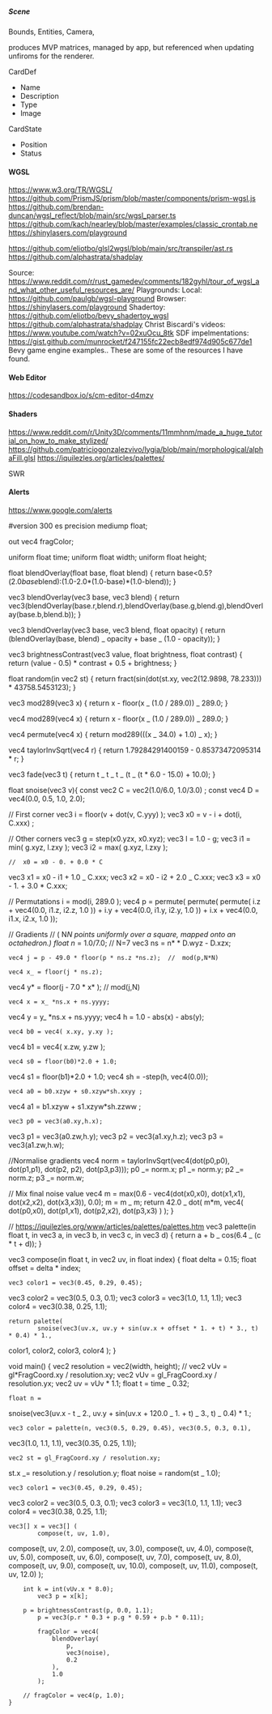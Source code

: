 ##### Scene

Bounds,
Entities,
Camera,

produces MVP matrices, managed by app, but referenced when updating unfiroms for the renderer.

CardDef

- Name
- Description
- Type
- Image

CardState

- Position
- Status

#### WGSL

https://www.w3.org/TR/WGSL/
https://github.com/PrismJS/prism/blob/master/components/prism-wgsl.js
https://github.com/brendan-duncan/wgsl_reflect/blob/main/src/wgsl_parser.ts
https://github.com/kach/nearley/blob/master/examples/classic_crontab.ne
https://shinylasers.com/playground

https://github.com/eliotbo/glsl2wgsl/blob/main/src/transpiler/ast.rs
https://github.com/alphastrata/shadplay

Source: https://www.reddit.com/r/rust_gamedev/comments/182gyhl/tour_of_wgsl_and_what_other_useful_resources_are/
Playgrounds:
Local: https://github.com/paulgb/wgsl-playground
Browser: https://shinylasers.com/playground
Shadertoy:
https://github.com/eliotbo/bevy_shadertoy_wgsl
https://github.com/alphastrata/shadplay
Christ Biscardi's videos: https://www.youtube.com/watch?v=02xuOcu_8tk
SDF impelmentations: https://gist.github.com/munrocket/f247155fc22ecb8edf974d905c677de1
Bevy game engine examples..
These are some of the resources I have found.

#### Web Editor

https://codesandbox.io/s/cm-editor-d4mzv

#### Shaders

https://www.reddit.com/r/Unity3D/comments/11mmhnm/made_a_huge_tutorial_on_how_to_make_stylized/
https://github.com/patriciogonzalezvivo/lygia/blob/main/morphological/alphaFill.glsl
https://iquilezles.org/articles/palettes/

SWR

#### Alerts

https://www.google.com/alerts

#version 300 es
precision mediump float;

out vec4 fragColor;

uniform float time;
uniform float width;
uniform float height;

float blendOverlay(float base, float blend) {
return base<0.5?(2.0*base*blend):(1.0-2.0*(1.0-base)*(1.0-blend));
}

vec3 blendOverlay(vec3 base, vec3 blend) {
return vec3(blendOverlay(base.r,blend.r),blendOverlay(base.g,blend.g),blendOverlay(base.b,blend.b));
}

vec3 blendOverlay(vec3 base, vec3 blend, float opacity) {
return (blendOverlay(base, blend) _ opacity + base _ (1.0 - opacity));
}

vec3 brightnessContrast(vec3 value, float brightness, float contrast) {
return (value - 0.5) \* contrast + 0.5 + brightness;
}

float random(in vec2 st) {
return fract(sin(dot(st.xy, vec2(12.9898, 78.233))) \* 43758.5453123);
}

vec3 mod289(vec3 x) { return x - floor(x _ (1.0 / 289.0)) _ 289.0; }

vec4 mod289(vec4 x) { return x - floor(x _ (1.0 / 289.0)) _ 289.0; }

vec4 permute(vec4 x) { return mod289(((x _ 34.0) + 1.0) _ x); }

vec4 taylorInvSqrt(vec4 r) { return 1.79284291400159 - 0.85373472095314 \* r; }

vec3 fade(vec3 t) { return t _ t _ t _ (t _ (t \* 6.0 - 15.0) + 10.0); }

float snoise(vec3 v){
const vec2 C = vec2(1.0/6.0, 1.0/3.0) ;
const vec4 D = vec4(0.0, 0.5, 1.0, 2.0);

// First corner
vec3 i = floor(v + dot(v, C.yyy) );
vec3 x0 = v - i + dot(i, C.xxx) ;

// Other corners
vec3 g = step(x0.yzx, x0.xyz);
vec3 l = 1.0 - g;
vec3 i1 = min( g.xyz, l.zxy );
vec3 i2 = max( g.xyz, l.zxy );

    //  x0 = x0 - 0. + 0.0 * C

vec3 x1 = x0 - i1 + 1.0 _ C.xxx;
vec3 x2 = x0 - i2 + 2.0 _ C.xxx;
vec3 x3 = x0 - 1. + 3.0 \* C.xxx;

// Permutations
i = mod(i, 289.0 );
vec4 p = permute( permute( permute(
i.z + vec4(0.0, i1.z, i2.z, 1.0 )) + i.y + vec4(0.0, i1.y, i2.y, 1.0 )) + i.x + vec4(0.0, i1.x, i2.x, 1.0 ));

// Gradients
// ( N*N points uniformly over a square, mapped onto an octahedron.)
float n* = 1.0/7.0; // N=7
vec3 ns = n\* \* D.wyz - D.xzx;

    vec4 j = p - 49.0 * floor(p * ns.z *ns.z);  //  mod(p,N*N)

    vec4 x_ = floor(j * ns.z);

vec4 y* = floor(j - 7.0 \* x* ); // mod(j,N)

    vec4 x = x_ *ns.x + ns.yyyy;

vec4 y = y\_ \*ns.x + ns.yyyy;
vec4 h = 1.0 - abs(x) - abs(y);

    vec4 b0 = vec4( x.xy, y.xy );

vec4 b1 = vec4( x.zw, y.zw );

    vec4 s0 = floor(b0)*2.0 + 1.0;

vec4 s1 = floor(b1)\*2.0 + 1.0;
vec4 sh = -step(h, vec4(0.0));

    vec4 a0 = b0.xzyw + s0.xzyw*sh.xxyy ;

vec4 a1 = b1.xzyw + s1.xzyw\*sh.zzww ;

    vec3 p0 = vec3(a0.xy,h.x);

vec3 p1 = vec3(a0.zw,h.y);
vec3 p2 = vec3(a1.xy,h.z);
vec3 p3 = vec3(a1.zw,h.w);

//Normalise gradients
vec4 norm = taylorInvSqrt(vec4(dot(p0,p0), dot(p1,p1), dot(p2, p2), dot(p3,p3)));
p0 _= norm.x;
p1 _= norm.y;
p2 _= norm.z;
p3 _= norm.w;

// Mix final noise value
vec4 m = max(0.6 - vec4(dot(x0,x0), dot(x1,x1), dot(x2,x2), dot(x3,x3)), 0.0);
m = m _ m;
return 42.0 _ dot( m\*m, vec4( dot(p0,x0), dot(p1,x1),
dot(p2,x2), dot(p3,x3) ) );
}

// https://iquilezles.org/www/articles/palettes/palettes.htm
vec3 palette(in float t, in vec3 a, in vec3 b, in vec3 c, in vec3 d) {
return a + b _ cos(6.4 _ (c \* t + d));
}

vec3 compose(in float t, in vec2 uv, in float index) {
float delta = 0.15;
float offset = delta \* index;

    vec3 color1 = vec3(0.45, 0.29, 0.45);

vec3 color2 = vec3(0.5, 0.3, 0.1);
vec3 color3 = vec3(1.0, 1.1, 1.1);
vec3 color4 = vec3(0.38, 0.25, 1.1);

    return palette(
    		snoise(vec3(uv.x, uv.y + sin(uv.x + offset * 1. + t) * 3., t) * 0.4) * 1.,

color1,
color2,
color3,
color4
);
}

void main() {
vec2 resolution = vec2(width, height);
// vec2 vUv = gl*FragCoord.xy / resolution.xy;
vec2 vUv = gl_FragCoord.xy / resolution.yx;
vec2 uv = vUv * 1.1;
float t = time \_ 0.32;

    float n =

snoise(vec3(uv.x - t _ 2., uv.y + sin(uv.x + 120.0 _ 1. + t) _ 3., t) _
0.4) \*
1.;

    vec3 color = palette(n, vec3(0.5, 0.29, 0.45), vec3(0.5, 0.3, 0.1),

vec3(1.0, 1.1, 1.1), vec3(0.35, 0.25, 1.1));

    vec2 st = gl_FragCoord.xy / resolution.xy;

st.x _= resolution.y / resolution.y;
float noise = random(st _ 1.0);

    vec3 color1 = vec3(0.45, 0.29, 0.45);

vec3 color2 = vec3(0.5, 0.3, 0.1);
vec3 color3 = vec3(1.0, 1.1, 1.1);
vec3 color4 = vec3(0.38, 0.25, 1.1);

    vec3[] x = vec3[] (
    		compose(t, uv, 1.0),

compose(t, uv, 2.0),
compose(t, uv, 3.0),
compose(t, uv, 4.0),
compose(t, uv, 5.0),
compose(t, uv, 6.0),
compose(t, uv, 7.0),
compose(t, uv, 8.0),
compose(t, uv, 9.0),
compose(t, uv, 10.0),
compose(t, uv, 11.0),
compose(t, uv, 12.0)
);

    	int k = int(vUv.x * 8.0);
    		vec3 p = x[k];

    	p = brightnessContrast(p, 0.0, 1.1);
    		p = vec3(p.r * 0.3 + p.g * 0.59 + p.b * 0.11);

    		fragColor = vec4(
      			blendOverlay(
      				p,
    				vec3(noise),
    				0.2
    			),
    			1.0
    		);

    	// fragColor = vec4(p, 1.0);
    }
